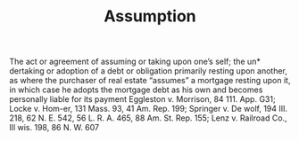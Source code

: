 ---
title: Assumption
letter: A
permalink: "/definitions/bld-assumption.html"
body: The act or agreement of assuming or taking upon one’s self; the un* dertaking
  or adoption of a debt or obligation primarily resting upon another, as where the
  purchaser of real estate “assumes” a mortgage resting upon it, in which case he
  adopts the mortgage debt as his own and becomes personally liable for its payment
  Eggleston v. Morrison, 84 111. App. G31; Locke v. Hom-er, 131 Mass. 93, 41 Am. Rep.
  199; Springer v. De wolf, 194 III. 218, 62 N. E. 542, 56 L. R. A. 465, 88 Am. St.
  Rep. 155; Lenz v. Railroad Co., Ill wis. 198, 86 N. W. 607
published_at: '2018-07-07'
source: Black's Law Dictionary 2nd Ed (1910)
layout: post
---